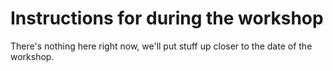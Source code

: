 # Instructions for during the workshop

There's nothing here right now, we'll put stuff up closer to the date of the workshop.